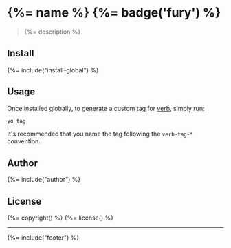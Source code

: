 # {%= name %} {%= badge('fury') %}

> {%= description %}

## Install
{%= include("install-global") %}

## Usage
Once installed globally, to generate a custom tag for [verb][verb], simply run:

```bash
yo tag
```

It's recommended that you name the tag following the `verb-tag-*` convention.


## Author
{%= include("author") %}

## License
{%= copyright() %}
{%= license() %}

***

{%= include("footer") %}


[verb]: https://github.com/assemble/verb
[docs]: https://github.com/assemble/verb/blob/master/DOCS.md#tags
